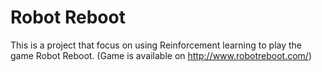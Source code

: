 # Robot Reboot
This is a project that focus on using Reinforcement learning to play the game Robot Reboot. (Game is available on http://www.robotreboot.com/)
